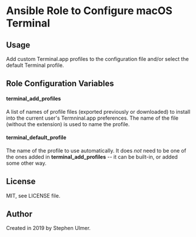 # Ansible Role to Configure macOS Terminal

## Usage

Add custom Terminal.app profiles to the configuration file and/or
select the default Terminal profile.

## Role Configuration Variables

#### terminal_add_profiles
A list of names of profile files (exported previously or downloaded)
to install into the current user's Termninal.app preferences. The
name of the file (without the extension) is used to name the profile.

#### terminal_default_profile
The name of the profile to use automatically. It does *not* need
to be one of the ones added in **terminal_add_profiles** -- it
can be built-in, or added some other way.


## License

MIT, see LICENSE file.


## Author

Created in 2019 by Stephen Ulmer.
